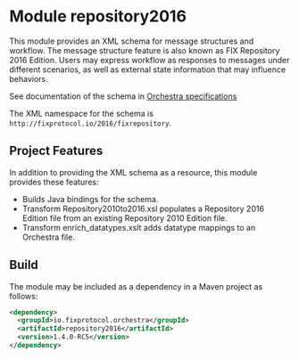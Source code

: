 # Module repository2016
This module provides an XML schema for message structures and workflow. The message structure feature is also known as FIX Repository 2016 Edition. Users may express workflow as responses to messages under different scenarios, as well as external state information that may influence behaviors.

See documentation of the schema in [Orchestra specifications](https://github.com/FIXTradingCommunity/fix-orchestra-spec/tree/master/v1-0-RC2)

The XML namespace for the schema is `http://fixprotocol.io/2016/fixrepository`.

## Project Features

In addition to providing the XML schema as a resource, this module provides these features:
* Builds Java bindings for the schema. 
* Transform Repository2010to2016.xsl populates a Repository 2016 Edition file from an existing Repository 2010 Edition file.
* Transform enrich_datatypes.xslt adds datatype mappings to an Orchestra file.

## Build

The module may be included as a dependency in a Maven project as follows:

```xml
<dependency>
  <groupId>io.fixprotocol.orchestra</groupId>
  <artifactId>repository2016</artifactId>
  <version>1.4.0-RC5</version>
</dependency>
```
